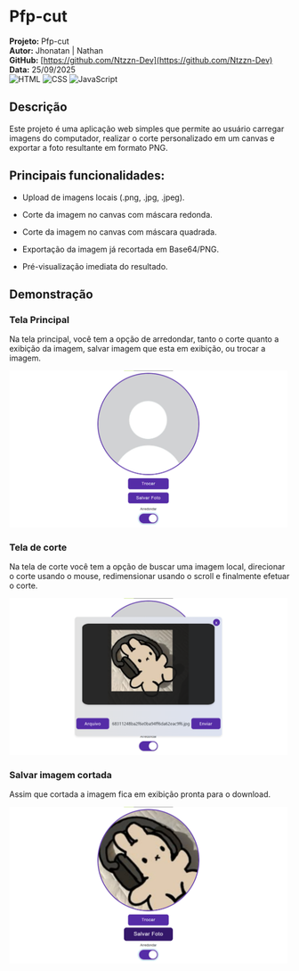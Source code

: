 # Pfp-cut

**Projeto:** Pfp-cut  
**Autor:** Jhonatan | Nathan  
**GitHub:** [https://github.com/Ntzzn-Dev](https://github.com/Ntzzn-Dev)  
**Data:** 25/09/2025  
![HTML](https://img.shields.io/badge/HTML5-E34F26?style=for-the-badge&logo=html5&logoColor=white)
![CSS](https://img.shields.io/badge/CSS3-1572B6?style=for-the-badge&logo=css3&logoColor=white)
![JavaScript](https://img.shields.io/badge/JavaScript-F7DF1E?style=for-the-badge&logo=javascript&logoColor=black) 

## Descrição  

Este projeto é uma aplicação web simples que permite ao usuário carregar imagens do computador, realizar o corte personalizado em um canvas e exportar a foto resultante em formato PNG.

## Principais funcionalidades:

- Upload de imagens locais (.png, .jpg, .jpeg).

- Corte da imagem no canvas com máscara redonda.

- Corte da imagem no canvas com máscara quadrada.

- Exportação da imagem já recortada em Base64/PNG.

- Pré-visualização imediata do resultado.

## Demonstração

### Tela Principal  
Na tela principal, você tem a opção de arredondar, tanto o corte quanto a exibição da imagem, salvar imagem que esta em exibição, ou trocar a imagem.  
<p float="left">
<img src="assets/PfpImg.png" width="500"/>
</p>

### Tela de corte   
Na tela de corte você tem a opção de buscar uma imagem local, direcionar o corte usando o mouse, redimensionar usando o scroll e finalmente efetuar o corte.  
<p float="left">
<img src="assets/PfpCutImg.png" width="500"/>
</p>

### Salvar imagem cortada  
Assim que cortada a imagem fica em exibição pronta para o download.    
<p float="left">
<img src="assets/PfpOtherImg.png" width="500"/>
</p>
